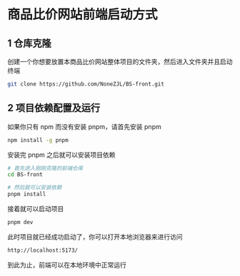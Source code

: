 # 商品比价网站前端启动方式

## 1 仓库克隆

创建一个你想要放置本商品比价网站整体项目的文件夹，然后进入文件夹并且启动终端

```sh
git clone https://github.com/NoneZJL/BS-front.git
```

## 2 项目依赖配置及运行

如果你只有 npm 而没有安装 pnpm，请首先安装 pnpm

```sh
npm install -g pnpm
```

安装完 pnpm 之后就可以安装项目依赖

```sh
# 首先进入刚刚克隆的前端仓库
cd BS-front

# 然后就可以安装依赖
pnpm install
```

接着就可以启动项目

```sh
pnpm dev
```

此时项目就已经成功启动了，你可以打开本地浏览器来进行访问

```sh
http://localhost:5173/
```

到此为止，前端可以在本地环境中正常运行
